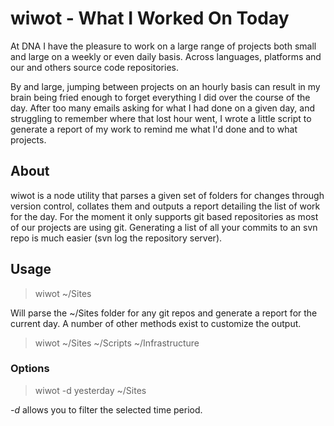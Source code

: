 # wiwot - What I Worked On Today

At DNA I have the pleasure to work on a large range of projects both small 
and large on a weekly or even daily basis. Across languages, platforms and
our and others source code repositories.

By and large, jumping between projects on an hourly basis can result in my 
brain being fried enough to forget everything I did over the course of the 
day. After too many emails asking for what I had done on a given day, and
struggling to remember where that lost hour went, I wrote a little script 
to generate a report of my work to remind me what I'd done and to what 
projects.

## About

wiwot is a node utility that parses a given set of folders for changes through 
version control, collates them and outputs a report detailing the list of work
for the day. For the moment it only supports git based repositories as most of 
our projects are using git. Generating a list of all your commits to an svn
repo is much easier (svn log the repository server).

## Usage

>	wiwot ~/Sites

Will parse the ~/Sites folder for any git repos and generate a report for the
current day. A number of other methods exist to customize the output.

>	wiwot ~/Sites ~/Scripts ~/Infrastructure

### Options

>	wiwot -d yesterday ~/Sites

*-d* allows you to filter the selected time period.

